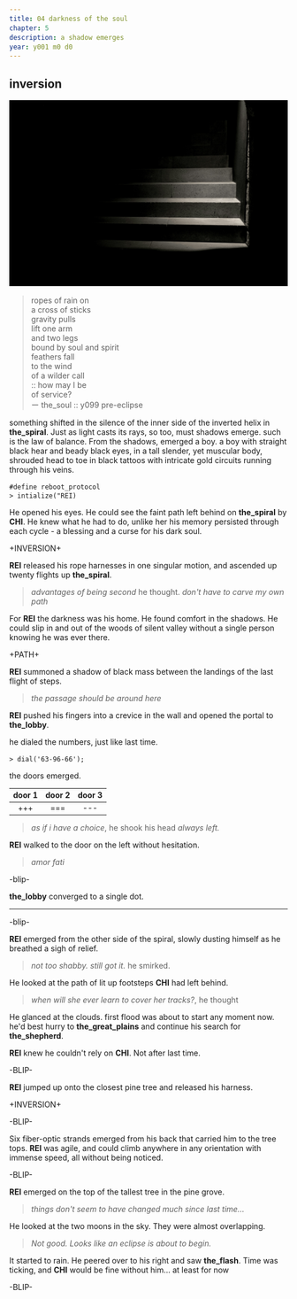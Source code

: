 ```yaml
---
title: 04 darkness of the soul
chapter: 5  
description: a shadow emerges
year: y001 m0 d0 
---
```


## inversion

![soul](./void.jpg)

> ropes of rain on \
> a cross of sticks \
> gravity pulls \
> lift one arm \
> and two legs \
> bound by soul and spirit \
> feathers fall \
> to the wind \
> of a wilder call \
> :: how may I be \
> of service? \
> ー the_soul :: y099 pre-eclipse

something shifted in the silence of the inner side of the inverted helix in **the_spiral**. Just as light casts its rays, so too, must shadows emerge. such is the law of balance. From the shadows, emerged a boy. a boy with straight black hear and beady black eyes, in a tall slender, yet muscular body, shrouded head to toe in black tattoos with intricate gold circuits running through his veins. 

```
#define reboot_protocol
> intialize("REI)
```

He opened his eyes. He could see the faint path left behind on **the_spiral** by **CHI**. He knew what he had to do, unlike her his memory persisted through each cycle - a blessing and a curse for his dark soul.

+INVERSION+

**REI** released his rope harnesses in one singular motion, and ascended up twenty flights up **the_spiral**.

> *advantages of being second* he thought. *don't have to carve my own path*

For **REI** the darkness was his home. He found comfort in the shadows. He could slip in and out of the woods of silent valley without a single person knowing he was ever there.

+PATH+

**REI** summoned a shadow of black mass between the landings of the last flight of steps.

> *the passage should be around here*

**REI** pushed his fingers into a crevice in the wall and opened the portal to **the_lobby**. 

he dialed the numbers, just like last time.

```
> dial('63-96-66');
```

the doors emerged.

<div style="text-align: center;">

| door 1 | door 2 | door 3 |
|  ---  |  ---  |  ---  |
|  +++  |  ===   |  ---   |

</div>

> *as if i have a choice*, he shook his head *always left.*

**REI** walked to the door on the left without hesitation.

> *amor fati*

-blip-

**the_lobby** converged to a single dot.

<hr/>

-blip-

**REI** emerged from the other side of the spiral, slowly dusting himself as he breathed a sigh of relief.

> *not too shabby. still got it.* he smirked.

He looked at the path of lit up footsteps **CHI** had left behind.

> *when will she ever learn to cover her tracks?*, he thought

He glanced at the clouds. first flood was about to start any moment now. he'd best hurry to **the_great_plains** and continue his search for **the_shepherd**. 

**REI** knew he couldn't rely on **CHI**. Not after last time. 

-BLIP-

**REI** jumped up onto the closest pine tree and released his harness.

+INVERSION+

-BLIP-

Six fiber-optic strands emerged from his back that carried him to the tree tops. **REI** was agile, and could climb anywhere in any orientation with immense speed, all without being noticed.

-BLIP-

**REI** emerged on the top of the tallest tree in the pine grove.

> *things don't seem to have changed much since last time...*

He looked at the two moons in the sky. They were almost overlapping.

> *Not good. Looks like an eclipse is about to begin.*

It started to rain. He peered over to his right and saw **the_flash**. Time was ticking, and **CHI** would be fine without him... at least for now 

-BLIP-
